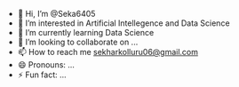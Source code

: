 - 👋 Hi, I’m @Seka6405
- 👀 I’m interested in Artificial Intellegence and Data Science
- 🌱 I’m currently learning Data Science
- 💞️ I’m looking to collaborate on ...
- 📫 How to reach me sekharkolluru06@gmail.com
- 😄 Pronouns: ...
- ⚡ Fun fact: ...

<!---
Seka6405/Seka6405 is a ✨ special ✨ repository because its `README.md` (this file) appears on your GitHub profile.
You can click the Preview link to take a look at your changes.
--->
